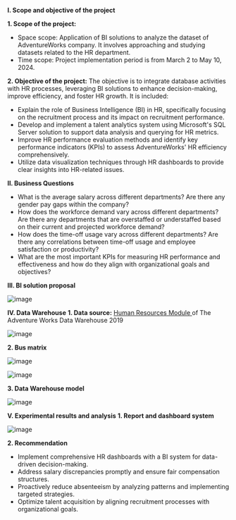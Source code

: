 **I. Scope and objective of the project**

**1. Scope of the project:**
- Space scope: Application of BI solutions to analyze the dataset of AdventureWorks company. It involves approaching and studying datasets related to the HR department.
- Time scope: Project implementation period is from March 2 to May 10, 2024.

**2. Objective of the project:**
The objective is to integrate database activities with HR processes, leveraging BI solutions to enhance decision-making, improve efficiency, and foster HR growth. It is included:
- Explain the role of Business Intelligence (BI) in HR, specifically focusing on the recruitment process and its impact on recruitment performance.
- Develop and implement a talent analytics system using Microsoft's SQL Server solution to support data analysis and querying for HR metrics.
- Improve HR performance evaluation methods and identify key performance indicators (KPIs) to assess AdventureWorks' HR efficiency comprehensively.
- Utilize data visualization techniques through HR dashboards to provide clear insights into HR-related issues.

**II. Business Questions**
- What is the average salary across different departments? Are there any gender pay gaps within the company?
- How does the workforce demand vary across different departments? Are there any departments that are overstaffed or understaffed based on their current and projected workforce demand?
- How does the time-off usage vary across different departments? Are there any correlations between time-off usage and employee satisfaction or productivity?
- What are the most important KPIs for measuring HR performance and effectiveness and how do they align with organizational goals and objectives?

**III.  BI solution proposal**

![image](https://github.com/HuynhNgocDung4060390/Business-Intelligence-Solution-for-Hr-Module-of-AdventureWorks/assets/150424521/3d7bfea9-8f04-47e1-9967-8bef7d36ab78)

**IV. Data Warehouse**
**1. Data source:**
[Human Resources Module ]([url](https://dataedo.com/samples/html/AdventureWorks/doc/AdventureWorks_2/modules/Human_Resources_9/module.html))of The Adventure Works Data Warehouse 2019

![image](https://github.com/HuynhNgocDung4060390/Business-Intelligence-Solution-for-Hr-Module-of-AdventureWorks/assets/150424521/a0d9dc8a-dd45-4d0b-8c71-0c4137784dd9)


**2. Bus matrix**

![image](https://github.com/HuynhNgocDung4060390/Business-Intelligence-Solution-for-Hr-Module-of-AdventureWorks/assets/150424521/903e1509-f4a1-4d6b-967d-f323a1f12c10)

![image](https://github.com/HuynhNgocDung4060390/Business-Intelligence-Solution-for-Hr-Module-of-AdventureWorks/assets/150424521/68cd63e3-3322-4e2f-a0b0-5f6730c52810)

**3. Data Warehouse model**

![image](https://github.com/HuynhNgocDung4060390/Business-Intelligence-Solution-for-Hr-Module-of-AdventureWorks/assets/150424521/041a1a6b-e249-40c9-95ed-fb3ec0d7a4c1)

**V. Experimental results and analysis**
**1. Report and dashboard system**

![image](https://github.com/HuynhNgocDung4060390/Business-Intelligence-Solution-for-Hr-Module-of-AdventureWorks/assets/150424521/bc83f83e-bc69-44bd-8634-283b45f2c20f)

**2. Recommendation**
- Implement comprehensive HR dashboards with a BI system for data-driven decision-making.
- Address salary discrepancies promptly and ensure fair compensation structures.
- Proactively reduce absenteeism by analyzing patterns and implementing targeted strategies.
- Optimize talent acquisition by aligning recruitment processes with organizational goals.

